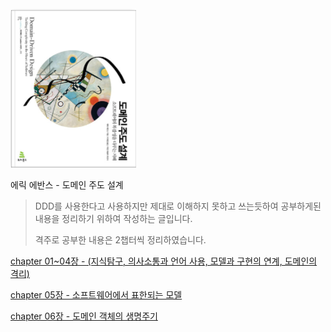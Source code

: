 
<div>
    <img src="book.png" style="width: 201px; margin: 0 auto;">
    <p>에릭 에반스 - 도메인 주도 설계</p>
</div>


 > DDD를 사용한다고 사용하지만 제대로 이해하지 못하고 쓰는듯하여 공부하게된 내용을 정리하기 위하여 작성하는 글입니다.
 > 
 > 격주로 공부한 내용은 2챕터씩 정리하였습니다. 
 > 


[chapter 01~04장 - (지식탐구, 의사소통과 언어 사용, 모델과 구현의 연계, 도메인의 격리)](https://github.com/YunNote/TIL/tree/master/DomainDrivenDesign/chaprer_01)

[chapter 05장 - 소프트웨어에서 표한되는 모델](https://github.com/YunNote/TIL/tree/master/DomainDrivenDesign/chapter_05)

[chapter 06장 - 도메인 객체의 생명주기](https://github.com/YunNote/TIL/tree/master/DomainDrivenDesign/chapter_06)